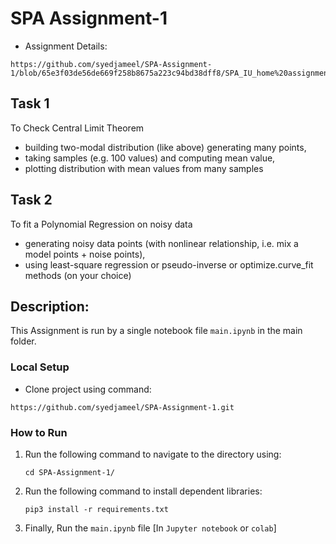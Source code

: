 
# SPA Assignment-1

* Assignment Details:
```angular2html
https://github.com/syedjameel/SPA-Assignment-1/blob/65e3f03de56de669f258b8675a223c94bd38dff8/SPA_IU_home%20assignment%201.pdf
```

## Task 1
To Check Central Limit Theorem
- building two-modal distribution (like above) generating many points,
- taking samples (e.g. 100 values) and computing mean value,
- plotting distribution with mean values from many samples

## Task 2
To fit a Polynomial Regression on noisy data
- generating noisy data points (with nonlinear relationship, i.e. mix a model points + noise points),
- using least-square regression or pseudo-inverse or optimize.curve_fit methods (on your choice)

## Description:
This Assignment is run by a single notebook file ```main.ipynb``` in the main folder.


### Local Setup

* Clone project using command:
```angular2html
https://github.com/syedjameel/SPA-Assignment-1.git
```

### How to Run

1. Run the following command to navigate to the directory using:

   ```shell
   cd SPA-Assignment-1/ 
   ```
2. Run the following command to install dependent libraries:

   ```shell
   pip3 install -r requirements.txt
   ```

3. Finally, Run the ```main.ipynb``` file [In ```Jupyter notebook``` or ```colab```]
